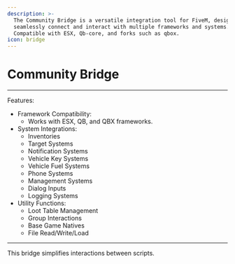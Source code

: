 ```yaml
---
description: >-
  The Community Bridge is a versatile integration tool for FiveM, designed to
  seamlessly connect and interact with multiple frameworks and systems.
  Compatible with ESX, Qb-core, and forks such as qbox.
icon: bridge
---
```


# Community Bridge

***

Features:

* Framework Compatibility:
  * Works with ESX, QB, and QBX frameworks.
* System Integrations:
  * Inventories
  * Target Systems
  * Notification Systems
  * Vehicle Key Systems
  * Vehicle Fuel Systems
  * Phone Systems
  * Management Systems
  * Dialog Inputs
  * Logging Systems
* Utility Functions:
  * Loot Table Management
  * Group Interactions
  * Base Game Natives
  * File Read/Write/Load

***

This bridge simplifies interactions between scripts.
